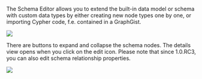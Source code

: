 The Schema Editor allows you to extend the built-in data model or schema with custom data types by either creating new node types one by one, or importing Cypher code, f.e. contained in a GraphGist.

<img src="/schema_editor_rc3.png_thumb_300x173" class="zoomable">

There are buttons to expand and collapse the schema nodes. The details view opens when you click on the edit icon. Please note that since 1.0.RC3, you can also edit schema relationship properties.

<img src="/schema_editor_detail_rc3.png_thumb_300x173" class="zoomable">
